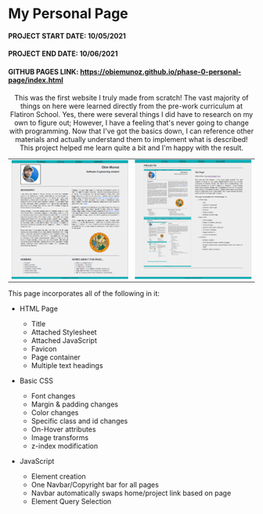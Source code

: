 # My Personal Page
#### PROJECT START DATE:	10/05/2021
#### PROJECT END DATE:	10/06/2021
#### GITHUB PAGES LINK: https://obiemunoz.github.io/phase-0-personal-page/index.html

<p align="center">This was the first website I truly made from scratch! The vast majority of things on here were learned directly from the pre-work curriculum at Flatiron School. Yes, there were several things I did have to research on my own to figure out; However, I have a feeling that's never going to change with programming. Now that I've got the basics down, I can reference other materials and actually understand them to implement what is described! This project helped me learn quite a bit and I'm happy with the result.</p>

<table align="center">
  <tr>
    <td><a href="#readme"><img src="./images/home-page.png" width="400"></a></td>
    <td><a href="#readme"><img src="./images/project-page.png" width="400"></a></td>
  </tr>
</table>

This page incorporates all of the following in it:
- HTML Page
  - Title
  - Attached Stylesheet
  - Attached JavaScript
  - Favicon
  - Page container
  - Multiple text headings

- Basic CSS
  - Font changes
  - Margin & padding changes
  - Color changes
  - Specific class and id changes
  - On-Hover attributes
  - Image transforms
  - z-index modification

- JavaScript
  - Element creation
  - One Navbar/Copyright bar for all pages
  - Navbar automatically swaps home/project link based on page
  - Element Query Selection

